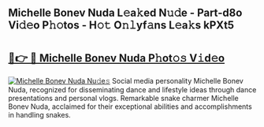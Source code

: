 ## Michelle Bonev Nuda L𝚎a𝚔ed N𝚞𝚍e - Part-d8o Vi𝚍𝚎o P𝚑𝚘tos - H𝚘𝚝 O𝚗𝚕yf𝚊ns L𝚎a𝚔s kPXt5

# <h2><a href="http://kfddbc.oniu.top/?m=Michelle+Bonev+Nuda">🔗👉 🔴 Michelle Bonev Nuda P𝚑ot𝚘𝚜 V𝚒d𝚎o</a></h2>

[![Michelle Bonev Nuda Nu𝚍e𝚜](https://i.imgur.com/0qMVB7G.gif)](http://kfddbc.oniu.top/?m=Michelle+Bonev+Nuda)
Social media personality Michelle Bonev Nuda, recognized for disseminating dance and lifestyle ideas through dance presentations and personal vlogs. Remarkable snake charmer Michelle Bonev Nuda, acclaimed for their exceptional abilities and accomplishments in handling snakes.  
